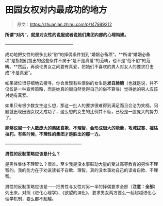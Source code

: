 # 田园女权对内最成功的地方

> 原文：<https://zhuanlan.zhihu.com/p/147989212>

**所谓“对内”，就是对女性的说服或者说她们集团内部的心理构建。**

**————————————————**

成功地把女性的很多比较“俗”的择偶条件划到“婚姻必备项”。**所谓“婚姻必备项”是指她们提出的这些条件不属于“是不是真爱”的范畴，也不是“俗不俗”的范畴。**然后，再谈论男女之间要有真爱，把她们不喜欢的男人对女人的要求打击成“不是真爱”。

如果诸位很仔细地去搜寻，你会发现有些很俗的女生是**发自肺腑**（也就是说，并不仅仅是一种宣传策略，而是她真的很自然觉得自己的俗不算俗）觉得她的男人应该对她有真爱。

如果只有极少数女生这么想，那这一批人的要求很难得到满足而且会沦为笑柄。问题就出现田园女权太成功了，这么想的女生的比例并不低，已经是一股庞大的势力了。

**能够说服一个人数庞大的集团自欺、不理智，会形成很大的能量，攻城拔寨、摧枯拉朽。有些时候，不理性的集团才是胜出的那一方。**

**——————————————————**

**男性的反制策略应该是什么？**

是男性集体不理智么？很难。至少我是没本事鼓动大量的受过高等教育的男性不理智的。我的能力在于劝说读者不自欺、理智，真的没本事劝自己的读者自欺、不理智。

男性的反制策略应该是——把男性与女性对另一半的择偶要求全部（**注意：全部**）列出来，对照《进化心理学》、《欲望的演化》，要求男女两方要么一起超越进化心理学机制，要么都不超越。